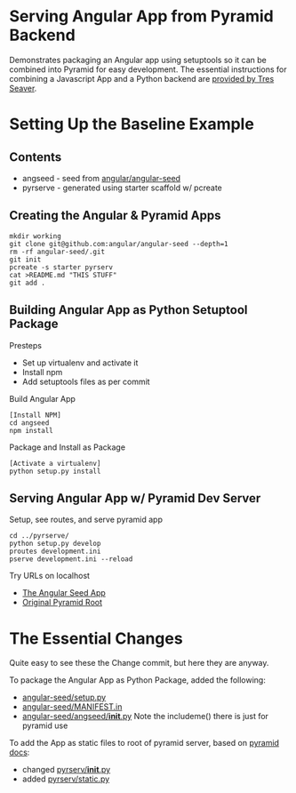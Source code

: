 # Serving Angular App from Pyramid Backend #

Demonstrates packaging an Angular app using setuptools so it can
be combined into Pyramid for easy development.  The essential
instructions for combining a Javascript App and a Python backend
are [provided by Tres Seaver][1].

# Setting Up the Baseline Example

## Contents

 - angseed - seed from [angular/angular-seed](http://github.com:angular/angular-seed)
 - pyrserve - generated using starter scaffold w/ pcreate 

## Creating the Angular & Pyramid Apps

```
mkdir working
git clone git@github.com:angular/angular-seed --depth=1
rm -rf angular-seed/.git
git init
pcreate -s starter pyrserv
cat >README.md "THIS STUFF"
git add .
```

## Building Angular App as Python Setuptool Package

Presteps
 - Set up virtualenv and activate it
 - Install npm
 - Add setuptools files as per commit

Build Angular App
```
[Install NPM]
cd angseed
npm install
```

Package and Install as Package
```
[Activate a virtualenv]
python setup.py install
```

## Serving Angular App w/ Pyramid Dev Server

Setup, see routes, and serve pyramid app
```
cd ../pyrserve/
python setup.py develop
proutes development.ini
pserve development.ini --reload
```

Try URLs on localhost
- [The Angular Seed App](http://localhost:6543/)
- [Original Pyramid Root](http://localhost:6543/home)

# The Essential Changes

Quite easy to see these the Change commit, but here they are
anyway.

To package the Angular App as Python Package, added the following:
- [angular-seed/setup.py](angular-seed/setup.py)
- [angular-seed/MANIFEST.in](angular-seed/MANIFEST.in)
- [angular-seed/angseed/__init__.py](angular-seed/angseed/__init__.py)
  Note the includeme() there is just for pyramid use

To add the App as static files to root of pyramid server, based
on [pyramid docs][2]:
- changed [pyrserv/__init__.py](pyrserv/pyrserv/__init__.py)
- added [pyrserv/static.py](pyrserv/pyrserv/static.py)

[1]: https://groups.google.com/forum/#!topic/pylons-discuss/SsBBdi7OQTM
[2]: http://docs.pylonsproject.org/projects/pyramid//en/latest/narr/assets.html#root-relative-custom-static-view-url-dispatch-only












